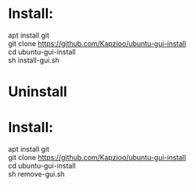 # Install:
apt install git \
git clone https://github.com/Kapzioo/ubuntu-gui-install \
cd ubuntu-gui-install \
sh install-gui.sh
# Uninstall
# Install:
apt install git \
git clone https://github.com/Kapzioo/ubuntu-gui-install \
cd ubuntu-gui-install \
sh remove-gui.sh
